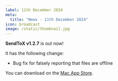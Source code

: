 ```yaml
---
label: 11th December 2024
meta:
  title: "News - 11th December 2024"
icon: broadcast
image: /static/thumbnail.jpg
---
```


**SendToX v1.2.7** is out now!

It has the following change:

- Bug fix for falsely reporting that files are offline

You can download on the [Mac App Store](https://apps.apple.com/app/sendtox/id496926258).